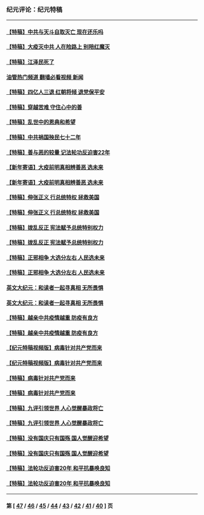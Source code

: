 ### 纪元评论：纪元特稿
---
#### [【特稿】中共与天斗自取灭亡 现在还乐吗](../../pages/nsc424/n13897482.md?04180330) 
#### [【特稿】大疫灭中共 人在险路上 别陪红魔灭](../../pages/nsc424/n13890697.md?04180330) 
#### [【特稿】江泽民死了](../../pages/nsc424/n13876300.md?04180330) 
#### [油管热门频道 翻墙必看视频 新闻](ok?04180330)
#### [【特稿】四亿人三退 红朝将倾 退党保平安](../../pages/nsc424/n13794378.md?04180330) 
#### [【特稿】穿越苦难 守住心中的善](../../pages/nsc424/n13784979.md?04180330) 
#### [【特稿】乱世中的恩典和希望](../../pages/nsc424/n13734687.md?04180330) 
#### [【特稿】中共祸国殃民七十二年](../../pages/nsc424/n13272607.md?04180330) 
#### [【特稿】善与恶的较量 记法轮功反迫害22年](../../pages/nsc424/n13086597.md?04180330) 
#### [【新年寄语】大疫前明真相辨善恶 选未来](../../pages/nsc424/n12660855.md?04180330) 
#### [【新年寄语】大疫前明真相辨善恶 选未来](../../pages/nsc424/n12660855.md?04180330) 
#### [【特稿】伸张正义 行总统特权 拯救美国](../../pages/nsc424/n12616806.md?04180330) 
#### [【特稿】伸张正义 行总统特权 拯救美国](../../pages/nsc424/n12616806.md?04180330) 
#### [【特稿】拨乱反正 宪法赋予总统特别权力](../../pages/nsc424/n12598306.md?04180330) 
#### [【特稿】拨乱反正 宪法赋予总统特别权力](../../pages/nsc424/n12598306.md?04180330) 
#### [【特稿】正邪相争 大选分左右 人民选未来](../../pages/nsc424/n12545208.md?04180330) 
#### [【特稿】正邪相争 大选分左右 人民选未来](../../pages/nsc424/n12545208.md?04180330) 
#### [英文大纪元：和读者一起寻真相 无所畏惧](../../pages/nsc424/n12542027.md?04180330) 
#### [英文大纪元：和读者一起寻真相 无所畏惧](../../pages/nsc424/n12542027.md?04180330) 
#### [【特稿】越亲中共疫情越重 防疫有良方](../../pages/nsc424/n12042989.md?04180330) 
#### [【特稿】越亲中共疫情越重 防疫有良方](../../pages/nsc424/n12042989.md?04180330) 
#### [【纪元特稿视频版】病毒针对共产党而来](../../pages/nsc424/n11977328.md?04180330) 
#### [【纪元特稿视频版】病毒针对共产党而来](../../pages/nsc424/n11977328.md?04180330) 
#### [【特稿】病毒针对共产党而来](../../pages/nsc424/n11928818.md?04180330) 
#### [【特稿】病毒针对共产党而来](../../pages/nsc424/n11928818.md?04180330) 
#### [【特稿】九评引领世界 人心觉醒暴政将亡](../../pages/nsc424/n11660496.md?04180330) 
#### [【特稿】九评引领世界 人心觉醒暴政将亡](../../pages/nsc424/n11660496.md?04180330) 
#### [【特稿】没有国庆只有国殇 国人觉醒迎希望](../../pages/nsc424/n11549354.md?04180330) 
#### [【特稿】没有国庆只有国殇 国人觉醒迎希望](../../pages/nsc424/n11549354.md?04180330) 
#### [【特稿】法轮功反迫害20年 和平抗暴唤良知](../../pages/nsc424/n11389135.md?04180330) 
#### [【特稿】法轮功反迫害20年 和平抗暴唤良知](../../pages/nsc424/n11389135.md?04180330) 

---
#### 第 [ [47](./47.md?04180330) / [46](./46.md?04180330) / [45](./45.md?04180330) / [44](./44.md?04180330) / [43](./43.md?04180330) / [42](./42.md?04180330) / [41](./41.md?04180330) / [40](./40.md?04180330) ] 页
